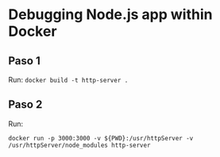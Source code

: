 # Debugging Node.js app within Docker

## Paso 1

Run: `docker build -t http-server .`
## Paso 2
Run:

`docker run -p 3000:3000 -v ${PWD}:/usr/httpServer -v /usr/httpServer/node_modules http-server`

